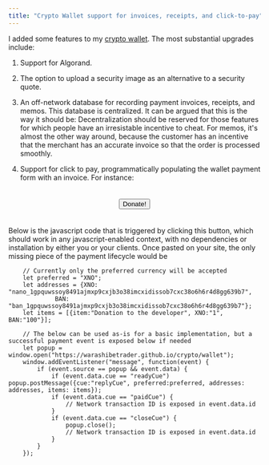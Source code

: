 ```yaml
---
title: "Crypto Wallet support for invoices, receipts, and click-to-pay"
---
```


I added some features to my [crypto wallet](https://warashibetrader.github.io/crypto/wallet). The most substantial upgrades include:

1. Support for Algorand.

2. The option to upload a security image as an alternative to a security quote.

3. An off-network database for recording payment invoices, receipts, and memos. This database is centralized. It can be argued that this is the way it should be: Decentralization should be reserved for those features for which people have an irresistable incentive to cheat. For memos, it's almost the other way around, because the customer has an incentive that the merchant has an accurate invoice so that the order is processed smoothly.

4. Support for click to pay, programmatically populating the wallet payment form with an invoice. For instance:

<div style="text-align:center">
<button id="donateButton" style="margin:20px" onclick='
	let preferred = "XNO";
	let addresses = {XNO: "nano_1gpquwssoy8491ajmxp9cxjb3o38imcxidissob7cxc38o6h6r4d8gg639b7", 
			 BAN: "ban_1gpquwssoy8491ajmxp9cxjb3o38imcxidissob7cxc38o6h6r4d8gg639b7"};
	let items = [{item:"Donation to the developer", XNO:"1", BAN:"100"}]; 
	let popup = window.open("https://warashibetrader.github.io/crypto/wallet");
	window.addEventListener("message", function(event) {
		if (event.source == popup && event.data) {
			if (event.data.cue == "readyCue") popup.postMessage({cue:"replyCue", preferred:preferred, addresses: addresses, items: items}); 
			if (event.data.cue == "paidCue") document.getElementById("donateButton").textContent = "Thank You!";
			if (event.data.cue == "closeCue") popup.close();
		}
	});
'>Donate!</button>
</div>

Below is the javascript code that is triggered by clicking this button, which should work in any javascript-enabled context, with no dependencies or installation by either you or your clients. Once pasted on your site, the only missing piece of the payment lifecycle would be
		
		// Currently only the preferred currency will be accepted
		let preferred = "XNO";
		let addresses = {XNO: "nano_1gpquwssoy8491ajmxp9cxjb3o38imcxidissob7cxc38o6h6r4d8gg639b7", 
				 BAN: "ban_1gpquwssoy8491ajmxp9cxjb3o38imcxidissob7cxc38o6h6r4d8gg639b7"};
		let items = [{item:"Donation to the developer", XNO:"1", BAN:"100"}]; 
		
		// The below can be used as-is for a basic implementation, but a successful payment event is exposed below if needed
		let popup = window.open("https://warashibetrader.github.io/crypto/wallet");
		window.addEventListener("message", function(event) {
			if (event.source == popup && event.data) {
				if (event.data.cue == "readyCue") popup.postMessage({cue:"replyCue", preferred:preferred, addresses: addresses, items: items}); 
				if (event.data.cue == "paidCue") { 
					// Network transaction ID is exposed in event.data.id 
				}
				if (event.data.cue == "closeCue") { 
					popup.close();  
					// Network transaction ID is exposed in event.data.id 
				}
			}
		});
